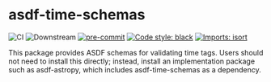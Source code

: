 # asdf-time-schemas
![CI](https://github.com/asdf-format/asdf-time-schemas/workflows/CI/badge.svg)
![Downstream](https://github.com/asdf-format/asdf-time-schemas/workflows/Downstream/badge.svg)
[![pre-commit](https://img.shields.io/badge/pre--commit-enabled-brightgreen?logo=pre-commit&logoColor=white)](https://github.com/pre-commit/pre-commit)
[![Code style: black](https://img.shields.io/badge/code%20style-black-000000.svg)](https://github.com/psf/black)
[![Imports: isort](https://img.shields.io/badge/%20imports-isort-%231674b1?style=flat&labelColor=ef8336)](https://pycqa.github.io/isort/)

This package provides ASDF schemas for validating time tags.  Users should not
need to install this directly; instead, install an implementation package such
as asdf-astropy, which includes asdf-time-schemas as a dependency.
